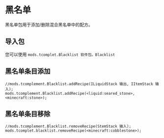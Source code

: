 # 黑名单

黑名单包用于添加/删除混合黑名单中的配方。

## 导入包

您可以使用 `mods.tcomplet.Blacklist 软件包。Blacklist`

## 黑名单条目添加

```zenscript
//mods.tcomplement.Blacklist.addRecipe(ILiquidStack 输出, IItemStack 输入);
mods.tcomplement.Blacklist.addRecipe(<liquid:seared_stone>, <minecraft:stone>);
```

## 黑名单条目移除

```zenscript
//mods.tcomplement.Blacklist.removeRecipe(StemStack 输入);
mods.tcomplet.blacklist.removeRecipe(<minecraft:cobblestone>);
```